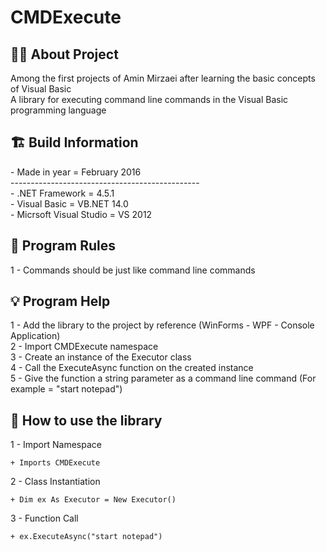 # CMDExecute

<h2> 👨‍💻 About Project</h2>
Among the first projects of Amin Mirzaei after learning the basic concepts of Visual Basic <br />
A library for executing command line commands in the Visual Basic programming language <br />

<h2> 🏗 Build Information</h2>
- Made in year = February 2016 <br />
----------------------------------------------- <br />
- .NET Framework =  4.5.1 <br />
- Visual Basic = VB.NET 14.0 <br />
- Micrsoft Visual Studio = VS 2012 <br />


<h2> 📜 Program Rules</h2>
1 - Commands should be just like command line commands<br />

<h2> 💡 Program Help</h2>
1 - Add the library to the project by reference (WinForms - WPF - Console Application)<br />
2 - Import CMDExecute namespace<br />
3 - Create an instance of the Executor class<br />
4 - Call the ExecuteAsync function on the created instance<br />
5 - Give the function a string parameter as a command line command (For example = "start notepad")

<h2>🤔 How to use the library</h2>
1 - Import Namespace<br />

```
+ Imports CMDExecute
```

2 - Class Instantiation<br />

```
+ Dim ex As Executor = New Executor()
```

3 - Function Call<br />

```
+ ex.ExecuteAsync("start notepad")
```
